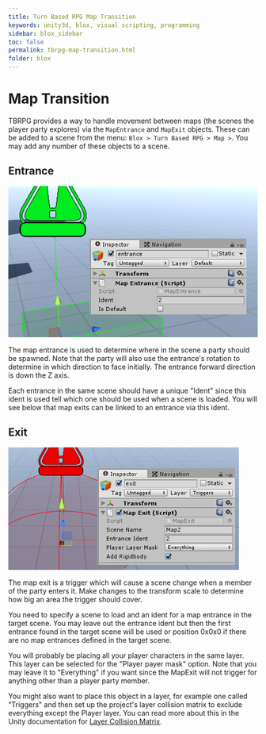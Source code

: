 ```yaml
---
title: Turn Based RPG Map Transition 
keywords: unity3d, blox, visual scripting, programming
sidebar: blox_sidebar
toc: false
permalink: tbrpg-map-transition.html
folder: blox
---
```


Map Transition
==============

TBRPG provides a way to handle movement between maps (the scenes the player party explores) via the `MapEntrance` and `MapExit` objects. These can be added to a scene from the menu: `Blox > Turn Based RPG > Map >`. You may add any number of these objects to a scene.

Entrance
--------

![](img/tbrpg/06.png)

The map entrance is used to determine where in the scene a party should be spawned. Note that the party will also use the entrance's rotation to determine in which direction to face initially. The entrance forward direction is down the Z axis.

Each entrance in the same scene should have a unique "Ident" since this ident is used tell which one should be used when a scene is loaded. You will see below that map exits can be linked to an entrance via this ident.

Exit
----

![](img/tbrpg/07.png)

The map exit is a trigger which will cause a scene change when a member of the party enters it. Make changes to the transform scale to determine how big an area the trigger should cover.

You need to specify a scene to load and an ident for a map entrance in the target scene. You may leave out the entrance ident but then the first entrance found in the target scene will be used or position 0x0x0 if there are no map entrances defined in the target scene.

You will probably be placing all your player characters in the same layer. This layer can be selected for the "Player payer mask" option. Note that you may leave it to "Everything" if you want since the MapExit will not trigger for anything other than a player party member.

You might also want to place this object in a layer, for example one called "Triggers" and then set up the project's layer collision matrix to exclude everything except the Player layer. You can read more about this in the Unity documentation for [Layer Collision Matrix](https://docs.unity3d.com/Manual/LayerBasedCollision.html).





